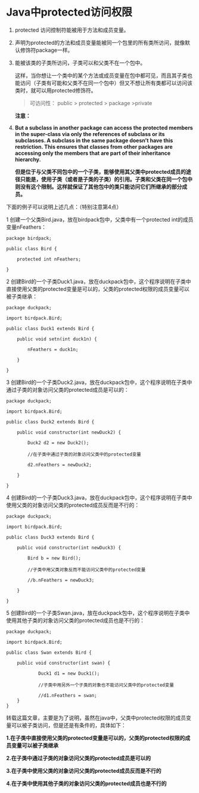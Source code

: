 # Java中protected访问权限

1. protected 访问控制符能被用于方法和成员变量。

 2. 声明为protected的方法和成员变量能被同一个包里的所有类所访问，就像默认修饰符package一样。

 3. 能被该类的子类所访问，子类可以和父类不在一个包中。

    这样，当你想让一个类中的某个方法或成员变量在包中都可见，而且其子类也能访问（子类有可能和父类不在同一个包中）但又不想让所有类都可以访问该类时，就可以用protected修饰符。

    > 可访问性：  public > protected > package >private

    **注意：**

 4. **But a subclass in another package can access the protected members in the super-class via only the references of subclass or its subclasses. A subclass in the same package doesn’t have this restriction. This ensures that classes from other packages are accessing only the members that are part of their inheritance hierarchy.**

    **但是位于与父类不同包中的一个子类，能够使用其父类中protected成员的途径只能是，使用子类（或者是子类的子类）的引用。子类和父类在同一个包中则没有这个限制。这样就保证了其他包中的类只能访问它们所继承的部分成员。**

下面的例子可以说明上述几点：（特别注意第4点）

1 创建一个父类Bird.java，放在birdpack包中，父类中有一个protected int的成员变量nFeathers：

```
package birdpack;  

public class Bird {  

    protected int nFeathers;  

} 
```

2 创建Bird的一个子类Duck1.java，放在duckpack包中，这个程序说明在子类中直接使用父类的protected变量是可以的，父类的protected权限的成员变量可以被子类继承：

```
package duckpack;  

import birdpack.Bird;  

public class Duck1 extends Bird {  

    public void setn(int duck1n) {  

        nFeathers = duck1n;  

    }  

} 
```

3 创建Bird的一个子类Duck2.java，放在duckpack包中，这个程序说明在子类中通过子类的对象访问父类的protected成员是可以的：

```
package duckpack;  

import birdpack.Bird;  

public class Duck2 extends Bird {  

    public void constructor(int newDuck2) {  

        Duck2 d2 = new Duck2();  

        //在子类中通过子类的对象访问父类中的protected变量  

        d2.nFeathers = newDuck2;  

    }  

} 
```

4 创建Bird的一个子类Duck3.java，放在duckpack包中，这个程序说明在子类中使用父类的对象访问父类的protected成员反而是不行的：

```
package duckpack;  

import birdpack.Bird;  

public class Duck3 extends Bird {  

    public void constructor(int newDuck3) {  

        Bird b = new Bird();  

        //子类中用父类对象反而不能访问父类中的protected变量  

        //b.nFeathers = newDuck3;  

    }  
    
} 
```

5 创建Bird的一个子类Swan.java，放在duckpack包中，这个程序说明在子类中使用其他子类的对象访问父类的protected成员也是不行的：

```
package duckpack;  

import birdpack.Bird;  

public class Swan extends Bird {  

    public void constructor(int swan) {  

            Duck1 d1 = new Duck1();  

            //子类中用另外一个子类的对象也不能访问父类中的protected变量  

            //d1.nFeathers = swan;  
    }  
}  
```

转载这篇文章，主要是为了说明，虽然在java中，父类中protected权限的成员变量可以被子类访问，但是还是有条件的，具体如下：

**1.在子类中直接使用父类的protected变量是可以的，父类的protected权限的成员变量可以被子类继承**

**2.在子类中通过子类的对象访问父类的protected成员是可以的**

**3.在子类中使用父类的对象访问父类的protected成员反而是不行的**

**4.在子类中使用其他子类的对象访问父类的protected成员也是不行的**
